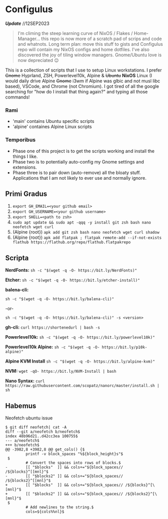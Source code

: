 # Configulus

___Update___  //12SEP2023
> I'm climing the steep learning curve of NixOS / Flakes / Home-Manager... this repo is now more of a scratch pad of scrips and code and whatnots. Long term plan: move this stuff to gists and Configulus repo will contain my NixOS configs and home dotfiles. I've also discovered the joy of tiling window managers. Gnome/Ubuntu love is now depreciated 😉

This is a collection of scripts that I use to setup Linux workstations. I prefer ~~Gnome~~ Hyprland, ZSH, Powerlevel10k, Alpine & ~~Ubuntu~~ **NixOS** Linux (I would daily drive Alpine ~~Gnome~~ i3wm if Alpine was glbic and not musl libc based), VSCode, and Chrome (not Chromium). I got tired of all the google searching for "how do I install that thing again?" and typing all those commands! 

### Rami
* 'main' contains Ubuntu specific scripts
* 'alpine' containes Alpine Linux scripts

### Temporibus
* Phase one of this project is to get the scripts working and install the things I like. 
* Phase two is to potentially auto-config my Gnome settings and extensions. 
* Phase three is to pair down (auto-remove) all the bloaty stuff. Applications that I am not likely to ever use and normally ignore.    

## Primi Gradus

  1. `export GH_EMAIL=<your github email>`
  2. `export GH_USERNAME=<your github username>`
  3. `export SHELL=<path to zsh>`
  4. `sudo apt update && sudo apt -qqq -y install git zsh bash nano neofetch wget curl`
  5. (Alpine {root}) `apk add git zsh bash nano neofetch wget curl shadow`
  6. (Alpine {root}) `apk add flatpak ; flatpak remote-add --if-not-exists flathub https://flathub.org/repo/flathub.flatpakrepo`

## Scripta

**NerdFonts:** `sh -c "$(wget -q -O- https://bit.ly/NerdFonts)"` 

**Etcher:** `sh -c "$(wget -q -O- https://bit.ly/etcher-install)"`

**balena-cli:** 

`sh -c "$(wget -q -O- https://bit.ly/balena-cli)"` 

-or- 

`sh -c "$(wget -q -O- https://bit.ly/balena-cli)" -s <version>`

**gh-cli:** `curl https://shortenedurl | bash -s`

**Powerlevel10k:** `sh -c "$(wget -q -O- https://bit.ly/powerlevel10k)"`

**Powerlevel10k Alpine:** `sh -c "$(wget -q -O- https://bit.ly/p10k-alpine)"`

**Alpine KVM Install** `sh -c "$(wget -q -O- https://bit.ly/alpine-kvm)"`

**NVM:** `wget -qO- https://bit.ly/NVM-Install | bash`

**Nano Syntax:** `curl https://raw.githubusercontent.com/scopatz/nanorc/master/install.sh | sh`

## Habemus

Neofetch ubuntu issue
```
$ git diff neofetch| cat -A
diff --git a/neofetch b/neofetch$
index 48b96d21..d42cc3ea 100755$
--- a/neofetch$
+++ b/neofetch$
@@ -3982,8 +3982,8 @@ get_cols() {$
         printf -v block_spaces "%${block_height}s"$
 $
         # Convert the spaces into rows of blocks.$
-        [[ "$blocks"  ]] && cols+="${block_spaces// /${blocks}^[[mnl}"$
-        [[ "$blocks2" ]] && cols+="${block_spaces// /${blocks2}^[[mnl}"$
+        [[ "$blocks"  ]] && cols+="${block_spaces// /${blocks}^[\[mnl}"$
+        [[ "$blocks2" ]] && cols+="${block_spaces// /${blocks2}^[\[mnl}"$
 $
         # Add newlines to the string.$
         cols=${cols%%nl}$
 ```